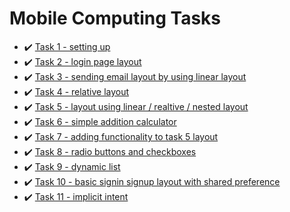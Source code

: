 # Mobile Computing Tasks

- ✔️ [Task 1 - setting up](https://github.com/sam67k/mobilecomputing/tree/task1)
- ✔️ [Task 2 - login page layout](https://github.com/sam67k/mobilecomputing/tree/task2)
- ✔️ [Task 3 - sending email layout by using linear layout](https://github.com/sam67k/mobilecomputing/tree/task3)
- ✔️ [Task 4 - relative layout](https://github.com/sam67k/mobilecomputing/tree/task4)
- ✔️ [Task 5 - layout using linear / realtive / nested layout](https://github.com/sam67k/mobilecomputing/tree/task5)
- ✔️ [Task 6 - simple addition calculator](https://github.com/sam67k/mobilecomputing/tree/task6)
- ✔️ [Task 7 - adding functionality to task 5 layout](https://github.com/sam67k/mobilecomputing/tree/task7)
- ✔️ [Task 8 - radio buttons and checkboxes](https://github.com/sam67k/mobilecomputing/tree/task8)
- ✔️ [Task 9 - dynamic list](https://github.com/sam67k/mobilecomputing/tree/task9)
- ✔️ [Task 10 - basic signin signup layout with shared preference](https://github.com/sam67k/mobilecomputing/tree/task10)
- ✔️ [Task 11 - implicit intent](https://github.com/sam67k/mobilecomputing/tree/task11)
